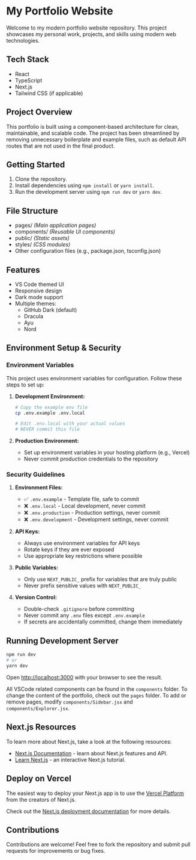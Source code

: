 <!-- @format -->

# My Portfolio Website

Welcome to my modern portfolio website repository. This project showcases my personal work, projects, and skills using modern web technologies.

## Tech Stack

- React
- TypeScript
- Next.js
- Tailwind CSS (if applicable)

## Project Overview

This portfolio is built using a component-based architecture for clean, maintainable, and scalable code. The project has been streamlined by removing unnecessary boilerplate and example files, such as default API routes that are not used in the final product.

## Getting Started

1. Clone the repository.
2. Install dependencies using `npm install` or `yarn install`.
3. Run the development server using `npm run dev` or `yarn dev`.

## File Structure

- pages/ _(Main application pages)_
- components/ _(Reusable UI components)_
- public/ _(Static assets)_
- styles/ _(CSS modules)_
- Other configuration files (e.g., package.json, tsconfig.json)

## Features

- VS Code themed UI
- Responsive design
- Dark mode support
- Multiple themes:
  - GitHub Dark (default)
  - Dracula
  - Ayu
  - Nord

## Environment Setup & Security

### Environment Variables

This project uses environment variables for configuration. Follow these steps to set up:

1. **Development Environment:**

   ```bash
   # Copy the example env file
   cp .env.example .env.local

   # Edit .env.local with your actual values
   # NEVER commit this file
   ```

2. **Production Environment:**
   - Set up environment variables in your hosting platform (e.g., Vercel)
   - Never commit production credentials to the repository

### Security Guidelines

1. **Environment Files:**

   - ✅ `.env.example` - Template file, safe to commit
   - ❌ `.env.local` - Local development, never commit
   - ❌ `.env.production` - Production settings, never commit
   - ❌ `.env.development` - Development settings, never commit

2. **API Keys:**

   - Always use environment variables for API keys
   - Rotate keys if they are ever exposed
   - Use appropriate key restrictions where possible

3. **Public Variables:**

   - Only use `NEXT_PUBLIC_` prefix for variables that are truly public
   - Never prefix sensitive values with `NEXT_PUBLIC_`

4. **Version Control:**
   - Double-check `.gitignore` before committing
   - Never commit any `.env` files except `.env.example`
   - If secrets are accidentally committed, change them immediately

## Running Development Server

```bash
npm run dev
# or
yarn dev
```

Open [http://localhost:3000](http://localhost:3000) with your browser to see the result.

All VSCode related components can be found in the `components` folder. To change the content of the portfolio, check out the `pages` folder. To add or remove pages, modify `components/Sidebar.jsx` and `components/Explorer.jsx`.

## Next.js Resources

To learn more about Next.js, take a look at the following resources:

- [Next.js Documentation](https://nextjs.org/docs) - learn about Next.js features and API.
- [Learn Next.js](https://nextjs.org/learn) - an interactive Next.js tutorial.

## Deploy on Vercel

The easiest way to deploy your Next.js app is to use the [Vercel Platform](https://vercel.com/new?utm_medium=default-template&filter=next.js&utm_source=create-next-app&utm_campaign=create-next-app-readme) from the creators of Next.js.

Check out the [Next.js deployment documentation](https://nextjs.org/docs/deployment) for more details.

## Contributions

Contributions are welcome! Feel free to fork the repository and submit pull requests for improvements or bug fixes.
